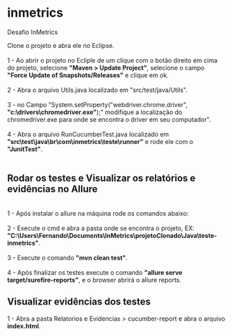 # inmetrics
Desafio InMetrics

Clone o projeto e abra ele no Eclipse.<br/><br/>
1 - Ao abrir o projeto no Ecliple de um clique com o botão direito em cima do projeto, selecione <b>"Maven > Update Project"</b>, selecione o campo <b>"Force Update of Snapshots/Releases"</b> e clique em ok.<br/><br/>
2 - Abra o arquivo Utils.java localizado em "src/test/java/Utils". <br/><br/>
3 - no Campo "System.setProperty("webdriver.chrome.driver", <b>"c:\\drivers\\chromedriver.exe"</b>);" modifique a localização do chromedriver.exe para onde se encontra o driver em seu computador".<br/><br/>
4 - Abra o arquivo RunCucumberTest.java localizado em <b>"src\test\java\br\com\inmetrics\teste\runner"</b> e rode ele com o <b>"JunitTest"</b>.<br/><br/>

<h2>Rodar os testes e Visualizar os relatórios e evidências no Allure</h2><br/>
1 - Após instalar o allure na máquina rode os comandos abaixo:<br/><br/>
2 - Execute o cmd e abra a pasta onde se encontra o projeto, EX: <b>"C:\Users\Fernando\Documents\InMetrics\projetoClonado\Java\teste-inmetrics"</b>.<br/><br/>
3 - Execute o comando <b>"mvn clean test"</b>.<br/><br/>
4 - Após finalizar os testes execute o comando <b>"allure serve target/surefire-reports"</b>, e o browser abrirá o allure reports.

<h2>Visualizar evidências dos testes</h2>
1 - Abra a pasta Relatorios e Evidencias > cucumber-report e abra o arquivo <b>index.html</b>.
